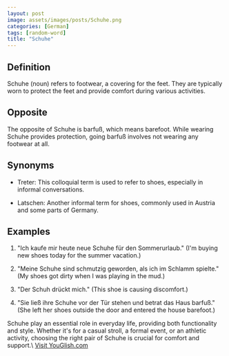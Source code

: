 ```yaml
---
layout: post
image: assets/images/posts/Schuhe.png
categories: [German]
tags: [random-word]
title: "Schuhe"
---
```


## Definition

Schuhe (noun) refers to footwear, a covering for the feet. They are typically worn to protect the feet and provide comfort during various activities.

## Opposite

The opposite of Schuhe is barfuß, which means barefoot. While wearing Schuhe provides protection, going barfuß involves not wearing any footwear at all.

## Synonyms

- Treter: This colloquial term is used to refer to shoes, especially in informal conversations.

- Latschen: Another informal term for shoes, commonly used in Austria and some parts of Germany.

## Examples

1. "Ich kaufe mir heute neue Schuhe für den Sommerurlaub." (I'm buying new shoes today for the summer vacation.)

2. "Meine Schuhe sind schmutzig geworden, als ich im Schlamm spielte." (My shoes got dirty when I was playing in the mud.)

3. "Der Schuh drückt mich." (This shoe is causing discomfort.)

4. "Sie ließ ihre Schuhe vor der Tür stehen und betrat das Haus barfuß." (She left her shoes outside the door and entered the house barefoot.)

Schuhe play an essential role in everyday life, providing both functionality and style. Whether it's for a casual stroll, a formal event, or an athletic activity, choosing the right pair of Schuhe is crucial for comfort and support.\ <a id="yg-widget-0" class="youglish-widget" data-query="Schuhe" data-lang="german" data-components="8412" data-auto-start="0" data-bkg-color="theme_light" data-title="How%20to%20pronounce%20Schuhe%20in%20German"  rel="nofollow" href="https://youglish.com">Visit YouGlish.com</a><script async src="https://youglish.com/public/emb/widget.js" charset="utf-8"></script>
